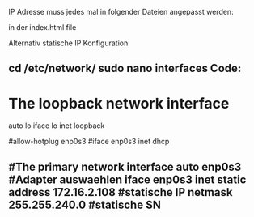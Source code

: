 IP Adresse muss jedes mal in folgender Dateien angepasst werden:

in der index.html file


Alternativ statische IP Konfiguration:

cd /etc/network/
sudo nano interfaces
Code:
----------------------------------------------
# The loopback network interface
auto lo
iface lo inet loopback


#allow-hotplug enp0s3
#iface enp0s3 inet dhcp

#The primary network interface
auto enp0s3 #Adapter auswaehlen
iface enp0s3 inet static
 address 172.16.2.108 #statische IP
 netmask 255.255.240.0 #statische SN
-----------------------------------------------
